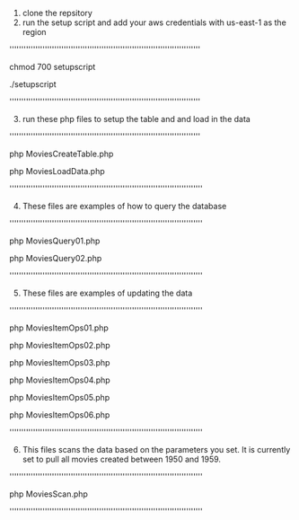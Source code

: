 1. clone the repsitory
2. run the setup script and add your aws credentials with us-east-1 as the region

'''''''''''''''''''''''''''''''''''''''''''''''''''''''''''''''''''''''''''''''''

chmod 700 setupscript

./setupscript

'''''''''''''''''''''''''''''''''''''''''''''''''''''''''''''''''''''''''''''''''

3. run these php files to setup the table and and load in the data

'''''''''''''''''''''''''''''''''''''''''''''''''''''''''''''''''''''''''''''''''

php MoviesCreateTable.php

php MoviesLoadData.php

''''''''''''''''''''''''''''''''''''''''''''''''''''''''''''''''''''''''''''''''''

4. These files are examples of how to query the database

''''''''''''''''''''''''''''''''''''''''''''''''''''''''''''''''''''''''''''''''''

php MoviesQuery01.php 

php MoviesQuery02.php

''''''''''''''''''''''''''''''''''''''''''''''''''''''''''''''''''''''''''''''''''

5. These files are examples of updating the data

''''''''''''''''''''''''''''''''''''''''''''''''''''''''''''''''''''''''''''''''''

php MoviesItemOps01.php

php MoviesItemOps02.php

php MoviesItemOps03.php

php MoviesItemOps04.php

php MoviesItemOps05.php

php MoviesItemOps06.php

''''''''''''''''''''''''''''''''''''''''''''''''''''''''''''''''''''''''''''''''''

6. This files scans the data based on the parameters you set. It is currently set to pull all movies created between 1950 and 1959.

''''''''''''''''''''''''''''''''''''''''''''''''''''''''''''''''''''''''''''''''''

php MoviesScan.php

''''''''''''''''''''''''''''''''''''''''''''''''''''''''''''''''''''''''''''''''''





